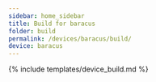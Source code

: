 ```yaml
---
sidebar: home_sidebar
title: Build for baracus
folder: build
permalink: /devices/baracus/build/
device: baracus
---
```

{% include templates/device_build.md %}

